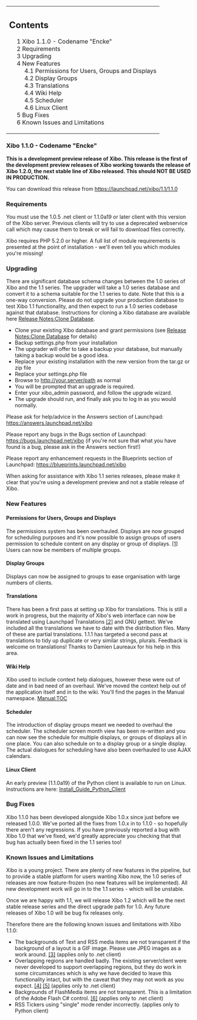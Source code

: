 <!--toc=getting_started-->
<table id="toc" class="toc"><tr><td><div id="toctitle"><h2>Contents</h2></div>
<ul>
<li class="toclevel-1 tocsection-1"><a href="#Xibo_1.1.0_-_Codename_.22Encke.22"><span class="tocnumber">1</span> <span class="toctext">Xibo 1.1.0 - Codename "Encke"</span></a></li>
<li class="toclevel-1 tocsection-2"><a href="#Requirements"><span class="tocnumber">2</span> <span class="toctext">Requirements</span></a></li>
<li class="toclevel-1 tocsection-3"><a href="#Upgrading"><span class="tocnumber">3</span> <span class="toctext">Upgrading</span></a></li>
<li class="toclevel-1 tocsection-4"><a href="#New_Features"><span class="tocnumber">4</span> <span class="toctext">New Features</span></a>
<ul>
<li class="toclevel-2 tocsection-5"><a href="#Permissions_for_Users.2C_Groups_and_Displays"><span class="tocnumber">4.1</span> <span class="toctext">Permissions for Users, Groups and Displays</span></a></li>
<li class="toclevel-2 tocsection-6"><a href="#Display_Groups"><span class="tocnumber">4.2</span> <span class="toctext">Display Groups</span></a></li>
<li class="toclevel-2 tocsection-7"><a href="#Translations"><span class="tocnumber">4.3</span> <span class="toctext">Translations</span></a></li>
<li class="toclevel-2 tocsection-8"><a href="#Wiki_Help"><span class="tocnumber">4.4</span> <span class="toctext">Wiki Help</span></a></li>
<li class="toclevel-2 tocsection-9"><a href="#Scheduler"><span class="tocnumber">4.5</span> <span class="toctext">Scheduler</span></a></li>
<li class="toclevel-2 tocsection-10"><a href="#Linux_Client"><span class="tocnumber">4.6</span> <span class="toctext">Linux Client</span></a></li>
</ul>
</li>
<li class="toclevel-1 tocsection-11"><a href="#Bug_Fixes"><span class="tocnumber">5</span> <span class="toctext">Bug Fixes</span></a></li>
<li class="toclevel-1 tocsection-12"><a href="#Known_Issues_and_Limitations"><span class="tocnumber">6</span> <span class="toctext">Known Issues and Limitations</span></a></li>
</ul>
</td></tr></table>
<h3> <span class="mw-headline" id="Xibo_1.1.0_-_Codename_.22Encke.22">Xibo 1.1.0 - Codename "Encke"</span></h3>
<p><b>This is a development preview release of Xibo. This release is the first of the development preview releases of Xibo working towards the release of Xibo 1.2.0, the next stable line of Xibo released. This should NOT BE USED IN PRODUCTION.</b>
</p><p>You can download this release from <a rel="nofollow" class="external free" href="https://launchpad.net/xibo/1.1/1.1.0">https://launchpad.net/xibo/1.1/1.1.0</a>
</p>
<h3> <span class="mw-headline" id="Requirements"> Requirements </span></h3>
<p>You must use the 1.0.5 .net client or 1.1.0a19 or later client with this version of the Xibo server. Previous clients will try to use a deprecated webservice call which may cause them to break or will fail to download files correctly.
</p><p>Xibo requires PHP 5.2.0 or higher. A full list of module requirements is presented at the point of installation - we'll even tell you which modules you're missing!
</p>
<h3> <span class="mw-headline" id="Upgrading"> Upgrading </span></h3>
<p>There are significant database schema changes between the 1.0 series of Xibo and the 1.1 series. The upgrader will take a 1.0 series database and convert it to a schema suitable for the 1.1 series to date. Note that this is a one-way conversion. Please do not upgrade your production database to test Xibo 1.1 functionality, and then expect to run a 1.0 series codebase against that database. Instructions for cloning a Xibo database are available here <a href="release_notes_clonedb.html" title="Release Notes:Clone Database">Release Notes:Clone Database</a>.
</p>
<ul><li> Clone your existing Xibo database and grant permissions (see <a href="release_notes_clonedb.html" title="Release Notes:Clone Database">Release Notes:Clone Database</a> for details)
</li><li> Backup settings.php from your installation
</li><li> The upgrader will offer to take a backup your database, but manually taking a backup would be a good idea.
</li><li> Replace your existing installation with the new version from the tar.gz or zip file
</li><li> Replace your settings.php file
</li><li> Browse to <a rel="nofollow" class="external free" href="http://your.server/path">http://your.server/path</a> as normal
</li><li> You will be prompted that an upgrade is required.
</li><li> Enter your xibo_admin password, and follow the upgrade wizard.
</li><li> The upgrade should run, and finally ask you to log in as you would normally.
</li></ul>
<p>Please ask for help/advice in the Answers section of Launchpad: <a rel="nofollow" class="external free" href="https://answers.launchpad.net/xibo">https://answers.launchpad.net/xibo</a>
</p><p>Please report any bugs in the Bugs section of Launchpad: <a rel="nofollow" class="external free" href="https://bugs.launchpad.net/xibo">https://bugs.launchpad.net/xibo</a> (if you're not sure that what you have found is a bug, please ask in the Answers section first!)
</p><p>Please report any enhancement requests in the Blueprints section of Launchpad: <a rel="nofollow" class="external free" href="https://blueprints.launchpad.net/xibo">https://blueprints.launchpad.net/xibo</a>
</p><p>When asking for assistance with Xibo 1.1 series releases, please make it clear that you're using a development preview and not a stable release of Xibo.
</p>
<h3> <span class="mw-headline" id="New_Features">New Features</span></h3>
<h4> <span class="mw-headline" id="Permissions_for_Users.2C_Groups_and_Displays">Permissions for Users, Groups and Displays</span></h4>
<p>The permissions system has been overhauled. Displays are now grouped for scheduling purposes and it's now possible to assign groups of users permission to schedule content on any display or group of displays. <a rel="nofollow" class="external autonumber" href="https://blueprints.launchpad.net/xibo/+spec/xibo-server-permissions">[1]</a> Users can now be members of multiple groups.
</p>
<h4> <span class="mw-headline" id="Display_Groups">Display Groups</span></h4>
<p>Displays can now be assigned to groups to ease organisation with large numbers of clients.
</p>
<h4> <span class="mw-headline" id="Translations">Translations</span></h4>
<p>There has been a first pass at setting up Xibo for translations. This is still a work in progress, but the majority of Xibo's web interface can now be translated using Launchpad Translations <a rel="nofollow" class="external autonumber" href="https://translations.launchpad.net/xibo">[2]</a> and GNU gettext. We've included all the translations we have to date with the distribution files. Many of these are partial translations. 1.1.1 has targeted a second pass at translations to tidy up duplicate or very similar strings, plurals. Feedback is welcome on translations! Thanks to Damien Laureaux for his help in this area.
</p>
<h4> <span class="mw-headline" id="Wiki_Help">Wiki Help</span></h4>
<p>Xibo used to include context help dialogues, however these were out of date and in bad need of an overhaul. We've moved the context help out of the application itself and in to the wiki. You'll find the pages in the Manual namespace. <a href="/wiki/Manual:TOC" title="Manual:TOC">Manual:TOC</a>
</p>
<h4> <span class="mw-headline" id="Scheduler">Scheduler</span></h4>
<p>The introduction of display groups meant we needed to overhaul the scheduler. The scheduler screen month view has been re-written and you can now see the schedule for multiple displays, or groups of displays all in one place. You can also schedule on to a display group or a single display. The actual dialogues for scheduling have also been overhauled to use AJAX calendars.
</p>
<h4> <span class="mw-headline" id="Linux_Client">Linux Client</span></h4>
<p>An early preview (1.1.0a19) of the Python client is available to run on Linux. Instructions are here: <a href="/wiki/Install_Guide_Python_Client" title="Install Guide Python Client">Install_Guide_Python_Client</a>
</p>
<h3> <span class="mw-headline" id="Bug_Fixes">Bug Fixes</span></h3>
<p>Xibo 1.1.0 has been developed alongside Xibo 1.0.x since just before we released 1.0.0. We've ported all the fixes from 1.0.x in to 1.1.0 - so hopefully there aren't any regressions. If you have previously reported a bug with Xibo 1.0 that we've fixed, we'd greatly appreciate you checking that that bug has actually been fixed in the 1.1 series too!
</p>
<h3> <span class="mw-headline" id="Known_Issues_and_Limitations"> Known Issues and Limitations </span></h3>
<p>Xibo is a young project. There are plenty of new features in the pipeline, but to provide a stable platform for users wanting Xibo now, the 1.0 series of releases are now feature-frozen (no new features will be implemented). All new development work will go in to the 1.1 series - which will be unstable.
</p><p>Once we are happy with 1.1, we will release Xibo 1.2 which will be the next stable release series and the direct upgrade path for 1.0. Any future releases of Xibo 1.0 will be bug fix releases only.
</p><p>Therefore there are the following known issues and limitations with Xibo 1.1.0:
</p>
<ul><li> The backgrounds of Text and RSS media items are not transparent if the background of a layout is a GIF image. Please use JPEG images as a work around. <a rel="nofollow" class="external autonumber" href="https://bugs.launchpad.net/xibo/+bug/348506">[3]</a> (applies only to .net client)
</li><li> Overlapping regions are handled badly. The existing server/client were never developed to support overlapping regions, but they do work in some circumstances which is why we have decided to leave this functionality intact, but with the caveat that they may not work as you expect. <a rel="nofollow" class="external autonumber" href="https://bugs.launchpad.net/xibo/+bug/321377">[4]</a> <a rel="nofollow" class="external autonumber" href="https://answers.launchpad.net/xibo/+question/64768">[5]</a> (applies only to .net client)
</li><li> Backgrounds of FlashMedia items are not transparent. This is a limitation of the Adobe Flash C# control. <a rel="nofollow" class="external autonumber" href="https://bugs.launchpad.net/xibo/+bug/341634">[6]</a> (applies only to .net client)
</li><li> RSS Tickers using "single" mode render incorrectly. (applies only to Python client)
</li></ul>